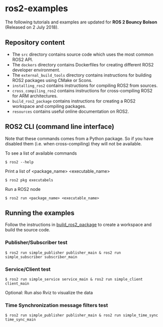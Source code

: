 # ros2-examples

The following tutorials and examples are updated for **ROS 2 Bouncy Bolson** (Released on 2 July 2018).

## Repository content

 - The `src` directory contains source code which uses the most common ROS2 API.
 - The `dockers` directory contains Dockerfiles for creating different ROS2 developer environment.
 - The `external_build_tools` directory contains instructions for building ROS2 packages using CMake or Scons.
 - `installing_ros2` contains instructions for compiling ROS2 from sources.
 - `cross_compiling_ros2` contains instructions for cross-compiling ROS2 for ARM architectures.
 - `build_ros2_package` contains instructions for creating a ROS2 workspace and compiling packages. 
 - `resources` contains useful online documentation on ROS2.




## ROS2 CLI (command line interface)

Note that these commands comes from a Python package. So if you have disabled them (i.e. when cross-compiling) they will not be available.

To see a list of available commands

    $ ros2 --help

Print a list of <package_name> <executable_name>

    $ ros2 pkg executabels

Run a ROS2 node

    $ ros2 run <package_name> <executable_name>


## Running the examples

Follow the instructions in [build_ros2_package](https://github.com/alsora/ros2-tutorial/blob/master/build_ros2_packages.md) to create a workspace and build the source code.

### Publisher/Subscriber test

    $ ros2 run simple_publisher publisher_main & ros2 run simple_subscriber subscriber_main

### Service/Client test
    
    $ ros2 run simple_service service_main & ros2 run simple_client client_main

Optional: Run also Rviz to visualize the data 

### Time Synchronization message filters test

    $ ros2 run simple_publisher publisher_main & ros2 run simple_time_sync time_sync_main
